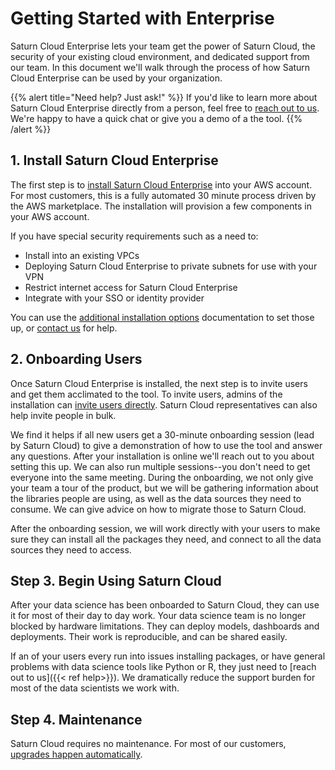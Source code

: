 # Getting Started with Enterprise

Saturn Cloud Enterprise lets your team get the power of Saturn Cloud, the security of your existing cloud environment, and dedicated support from our team. In this document we'll walk through the process of how Saturn Cloud Enterprise can be used by your organization.

{{% alert title="Need help? Just ask!" %}} 
If you'd like to learn more about Saturn Cloud Enterprise directly from a person, feel free to <a href="/help">reach out to us</a>. We're happy to have a quick chat or give you a demo of a the tool.
{{% /alert %}}

## 1. Install Saturn Cloud Enterprise

The first step is to <a href="/docs">install Saturn Cloud Enterprise</a> into your AWS account. For most customers, this is a fully automated 30 minute process driven by the AWS marketplace. The installation will provision a few components in your AWS account.

If you have special security requirements such as a need to:

- Install into an existing VPCs
- Deploying Saturn Cloud Enterprise to private subnets for use with your VPN
- Restrict internet access for Saturn Cloud Enterprise 
- Integrate with your SSO or identity provider

You can use the <a href="/docs">additional installation options</a> documentation to set those up, or <a href="/help">contact us</a> for help.

## 2. Onboarding Users

Once Saturn Cloud Enterprise is installed, the next step is to invite users and get them acclimated to the tool. To invite users, admins of the installation can [invite users directly](<docs/admin/manage-team.md>). Saturn Cloud representatives can also help invite people in bulk.

We find it helps if all new users get a 30-minute onboarding session (lead by Saturn Cloud) to give a demonstration of how to use the tool and answer any questions. After your installation is online we'll reach out to you about setting this up. We can also run multiple sessions--you don't need to get everyone into the same meeting. During the onboarding, we not only give your team a tour of the product, but we will be gathering information about the libraries people are using, as well as the data sources they need to consume. We can give advice on how to migrate those to Saturn Cloud.

After the onboarding session, we will work directly with your users to make sure they can install all the packages they need, and connect to all the data sources they need to access.

## Step 3. Begin Using Saturn Cloud

After your data science has been onboarded to Saturn Cloud, they can use it for most of their day to day work. Your data science team is no longer blocked by hardware limitations. They can deploy models, dashboards and deployments. Their work is reproducible, and can be shared easily.

If an of your users every run into issues installing packages, or have general problems with data science tools like Python or R, they just need to [reach out to us]({{< ref help>}}). We dramatically reduce the support burden for most of the data scientists we work with.

## Step 4. Maintenance

Saturn Cloud requires no maintenance. For most of our customers,
<a href="/docs">upgrades happen automatically</a>.
